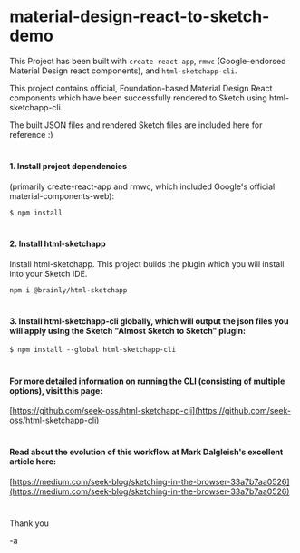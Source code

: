 
# material-design-react-to-sketch-demo

This Project has been built with `create-react-app`, `rmwc` (Google-endorsed Material Design react components), and `html-sketchapp-cli`.

This project contains official, Foundation-based Material Design React components which have been successfully rendered to Sketch using html-sketchapp-cli.

The built JSON files and rendered Sketch files are included here for reference :)




#
#### 1. Install project dependencies
(primarily create-react-app and rmwc, which included Google's official material-components-web):

`$ npm install`




#
#### 2. Install html-sketchapp

Install html-sketchapp. This project builds the plugin which you will install into your Sketch IDE.

`npm i @brainly/html-sketchapp`






#
#### 3. Install html-sketchapp-cli globally, which will output the json files you will apply using the Sketch "Almost Sketch to Sketch" plugin:
`$ npm install --global html-sketchapp-cli`


#

#### For more detailed information on running the CLI (consisting of multiple options), visit this page:
[https://github.com/seek-oss/html-sketchapp-cli](https://github.com/seek-oss/html-sketchapp-cli)


#

#### Read about the evolution of this workflow at Mark Dalgleish's excellent article here:
[https://medium.com/seek-blog/sketching-in-the-browser-33a7b7aa0526](https://medium.com/seek-blog/sketching-in-the-browser-33a7b7aa0526)

#
Thank you


-a
